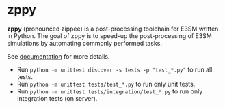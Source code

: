 # zppy

**zppy** (pronounced zippee) is a post-processing toolchain for E3SM written 
in Python. The goal of zppy is to speed-up the post-processing of E3SM 
simulations by automating commonly performed tasks.

See [documentation](https://e3sm-project.github.io/zppy) for more details.

- Run `python -m unittest discover -s tests -p "test_*.py"` to run all tests.
- Run `python -m unittest tests/test_*.py` to run only unit tests.
- Run `python -m unittest tests/integration/test_*.py` to run only integration tests (on server).
